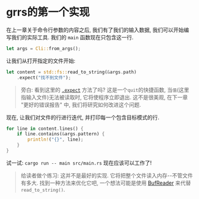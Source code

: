 # grrs的第一个实现

[`.expect`]: https://doc.rust-lang.org/1.39.0/std/result/enum.Result.html#method.expect

在上一章关于命令行参数的内容之后, 我们有了我们的输入数据, 我们可以开始编写我们的实际工具.
我们的 `main` 函数现在只包含这一行.

```rust
let args = Cli::from_args();
```

让我们从打开指定的文件开始:

```rust
let content = std::fs::read_to_string(&args.path)
    .expect("找不到文件");
```

>旁白: 看到这里的 [`.expect`] 方法了吗? 这是一个`quit`的快捷函数, 当`值`(这里指输入文件)无法被读取时, 它将使程序立即退出.
这不是很美观, 在下一章 "更好的错误报告" 中, 我们将研究如何改进这个问题.

现在, 让我们对文件的行进行迭代, 并打印每一个包含目标模式的行.

```rust
for line in content.lines() {
    if line.contains(&args.pattern) {
        println!("{}", line);
    }
}
```

试一试:  `cargo run -- main src/main.rs` 现在应该可以工作了!

>给读者做个练习: 这并不是最好的实现. 它将把整个文件读入内存--不管文件有多大.
>找到一种方法来优化它吧, 一个想法可能是使用 [BufReader][] 来代替 `read_to_string()`.

[BufReader]: https://doc.rust-lang.org/1.39.0/std/io/struct.BufReader.html
